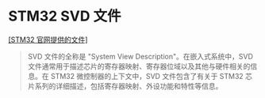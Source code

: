 # STM32 SVD 文件

[[STM32 官网提供的文件]](https://www.st.com/en/microcontrollers-microprocessors/stm32f7x7.html#cad-resources)

> SVD 文件的全称是 "System View Description"。在嵌入式系统中，SVD 文件通常用于描述芯片的寄存器映射、寄存器位域以及其他与硬件相关的信息。在 STM32 微控制器的上下文中，SVD 文件包含了有关于 STM32 芯片系列的详细描述，包括寄存器映射、外设功能和特性等信息。
